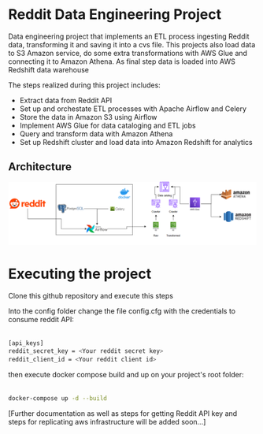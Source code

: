 # Reddit Data Engineering Project

Data engineering project that implements an ETL process ingesting Reddit data, transforming it and saving it into a cvs file. This projects also load data to S3 Amazon service, do some extra transformations with AWS Glue and connecting it to Amazon Athena. As final step data is loaded into AWS Redshift data warehouse

The steps realized during this project includes:
- Extract data from Reddit API
- Set up and orchestate ETL processes with Apache Airflow and Celery
- Store the data in Amazon S3 using Airflow
- Implement AWS Glue for data cataloging and ETL jobs
- Query and transform data with Amazon Athena
- Set up Redshift cluster and load data into Amazon Redshift for analytics

## Architecture
![Project Architecture](project_architecture/reddit_project_architecture.png)

# Executing the project

Clone this github repository and execute this steps

Into the config folder change the file config.cfg with the credentials to consume reddit API:

```bash

[api_keys]
reddit_secret_key = <Your reddit secret key>
reddit_client_id = <Your reddit client id>

```

then execute docker compose build and up on your project's root folder:

```bash

docker-compose up -d --build

```

[Further documentation as well as steps for getting Reddit API key and steps for replicating aws infrastructure will be added soon...]
